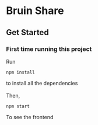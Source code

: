 # Bruin Share

## Get Started

### First time running this project
Run
```
npm install
```
to install all the dependencies
\
\
Then,
```
npm start
```
To see the frontend
